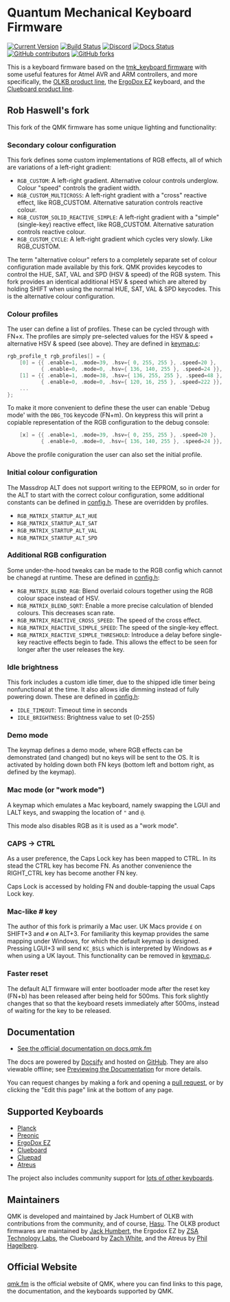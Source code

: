 # Quantum Mechanical Keyboard Firmware

[![Current Version](https://img.shields.io/github/tag/qmk/qmk_firmware.svg)](https://github.com/qmk/qmk_firmware/tags)
[![Build Status](https://travis-ci.org/qmk/qmk_firmware.svg?branch=master)](https://travis-ci.org/qmk/qmk_firmware)
[![Discord](https://img.shields.io/discord/440868230475677696.svg)](https://discord.gg/Uq7gcHh)
[![Docs Status](https://img.shields.io/badge/docs-ready-orange.svg)](https://docs.qmk.fm)
[![GitHub contributors](https://img.shields.io/github/contributors/qmk/qmk_firmware.svg)](https://github.com/qmk/qmk_firmware/pulse/monthly)
[![GitHub forks](https://img.shields.io/github/forks/qmk/qmk_firmware.svg?style=social&label=Fork)](https://github.com/qmk/qmk_firmware/)

This is a keyboard firmware based on the [tmk\_keyboard firmware](https://github.com/tmk/tmk_keyboard) with some useful features for Atmel AVR and ARM controllers, and more specifically, the [OLKB product line](https://olkb.com), the [ErgoDox EZ](https://ergodox-ez.com) keyboard, and the [Clueboard product line](https://clueboard.co).

## Rob Haswell's fork

This fork of the QMK firmware has some unique lighting and functionality:

### Secondary colour configuration

This fork defines some custom implementations of RGB effects, all of which are variations of a left-right gradient:

* `RGB_CUSTOM`: A left-right gradient. Alternative colour controls underglow. Colour "speed" controls the gradient width.
* `RGB_CUSTOM_MULTICROSS`: A left-right gradient with a "cross" reactive effect, like RGB_CUSTOM. Alternative saturation controls reactive colour.
* `RGB_CUSTOM_SOLID_REACTIVE_SIMPLE`: A left-right gradient with a "simple" (single-key) reactive effect, like RGB_CUSTOM. Alternative saturation controls reactive colour.
* `RGB_CUSTOM_CYCLE`: A left-right gradient which cycles very slowly. Like RGB_CUSTOM.

The term "alternative colour" refers to a completely separate set of colour configuration made available by this fork. QMK provides keycodes to control the HUE, SAT, VAL and SPD (HSV & speed) of the RGB system. This fork provides an identical additional HSV & speed which are altered by holding SHIFT when using the normal HUE, SAT, VAL & SPD keycodes. This is the alternative colour configuration.

### Colour profiles

The user can define a list of profiles. These can be cycled through with FN+x. The profiles are simply pre-selected values for the HSV & speed + alternative HSV & speed (see above). They are defined in [keymap.c](massdrop/alt/keymaps/custom/keymap.c):

```c
rgb_profile_t rgb_profiles[] = {
    [0] = {{ .enable=1, .mode=39, .hsv={ 0, 255, 255 }, .speed=20 },
           { .enable=0, .mode=0, .hsv={ 136, 140, 255 }, .speed=24 }},
    [1] = {{ .enable=1, .mode=38, .hsv={ 136, 255, 255 }, .speed=48 },
           { .enable=0, .mode=0, .hsv={ 120, 16, 255 }, .speed=222 }},
    ...
};
```

To make it more convenient to define these the user can enable 'Debug mode' with the `DBG_TOG` keycode (FN+m). On keypress this will print a copiable representation of the RGB configuration to the debug console:

```c
    [x] = {{ .enable=1, .mode=39, .hsv={ 0, 255, 255 }, .speed=20 },
           { .enable=0, .mode=0, .hsv={ 136, 140, 255 }, .speed=24 }},
```

Above the profile coniguration the user can also set the initial profile.

### Initial colour configuration

The Massdrop ALT does not support writing to the EEPROM, so in order for the ALT to start with the correct colour configuration, some additional constants can be defined in [config.h](keyboards/massdrop/alt/config.h). These are overridden by profiles.

* `RGB_MATRIX_STARTUP_ALT_HUE`
* `RGB_MATRIX_STARTUP_ALT_SAT`
* `RGB_MATRIX_STARTUP_ALT_VAL`
* `RGB_MATRIX_STARTUP_ALT_SPD`

### Additional RGB configuration

Some under-the-hood tweaks can be made to the RGB config which cannot be chanegd at runtime. These are defined in [config.h](keyboards/massdrop/alt/config.h):

* `RGB_MATRIX_BLEND_RGB`: Blend overlaid colours together using the RGB colour space instead of HSV.
* `RGB_MATRIX_BLEND_SQRT`: Enable a more precise calculation of blended colours. This decreases scan rate.
* `RGB_MATRIX_REACTIVE_CROSS_SPEED`: The speed of the cross effect.
* `RGB_MATRIX_REACTIVE_SIMPLE_SPEED`: The speed of the single-key effect.
* `RGB_MATRIX_REACTIVE_SIMPLE_THRESHOLD`: Introduce a delay before single-key reactive effects begin to fade. This allows the effect to be seen for longer after the user releases the key.

### Idle brightness

This fork includes a custom idle timer, due to the shipped idle timer being nonfunctional at the time. It also allows idle dimming instead of fully powering down. These are defined in [config.h](keyboards/massdrop/alt/config.h):

* `IDLE_TIMEOUT`: Timeout time in seconds
* `IDLE_BRIGHTNESS`: Brightness value to set (0-255)

### Demo mode

The keymap defines a demo mode, where RGB effects can be demonstrated (and changed) but no keys will be sent to the OS. It is activated by holding down both FN keys (bottom left and bottom right, as defined by the keymap).

### Mac mode (or "work mode")

A keymap which emulates a Mac keyboard, namely swapping the LGUI and LALT keys, and swapping the location of `"` and `@`.

This mode also disables RGB as it is used as a "work mode".

### CAPS -> CTRL

As a user preference, the Caps Lock key has been mapped to CTRL. In its stead the CTRL key has become FN. As another convenience the RIGHT_CTRL key has become another FN key.

Caps Lock is accessed by holding FN and double-tapping the usual Caps Lock key.

### Mac-like # key

The author of this fork is primarily a Mac user. UK Macs provide `£` on SHIFT+3 and `#` on ALT+3. For familiarity this keymap provides the same mapping under Windows, for which the default keymap is designed. Pressing LGUI+3 will send `KC_BSLS` which is interpreted by Windows as `#` when using a UK layout. This functionality can be removed in [keymap.c](massdrop/alt/keymaps/custom/keymap.c).

### Faster reset

The default ALT firmware will enter bootloader mode after the reset key (FN+b) has been released after being held for 500ms. This fork slightly changes that so that the keyboard resets immediately after 500ms, instead of waiting for the key to be released.

## Documentation

* [See the official documentation on docs.qmk.fm](https://docs.qmk.fm)

The docs are powered by [Docsify](https://docsify.js.org/) and hosted on [GitHub](/docs/). They are also viewable offline; see [Previewing the Documentation](https://docs.qmk.fm/#/contributing?id=previewing-the-documentation) for more details.

You can request changes by making a fork and opening a [pull request](https://github.com/qmk/qmk_firmware/pulls), or by clicking the "Edit this page" link at the bottom of any page.

## Supported Keyboards

* [Planck](/keyboards/planck/)
* [Preonic](/keyboards/preonic/)
* [ErgoDox EZ](/keyboards/ergodox_ez/)
* [Clueboard](/keyboards/clueboard/)
* [Cluepad](/keyboards/clueboard/17/)
* [Atreus](/keyboards/atreus/)

The project also includes community support for [lots of other keyboards](/keyboards/).

## Maintainers

QMK is developed and maintained by Jack Humbert of OLKB with contributions from the community, and of course, [Hasu](https://github.com/tmk). The OLKB product firmwares are maintained by [Jack Humbert](https://github.com/jackhumbert), the Ergodox EZ by [ZSA Technology Labs](https://github.com/zsa), the Clueboard by [Zach White](https://github.com/skullydazed), and the Atreus by [Phil Hagelberg](https://github.com/technomancy).

## Official Website

[qmk.fm](https://qmk.fm) is the official website of QMK, where you can find links to this page, the documentation, and the keyboards supported by QMK.
